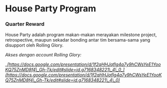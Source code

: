 # House Party Program

### Quarter Reward

House Party adalah program makan-makan merayakan milestone project, retrospective, maupun sekadar bonding antar tim bersama-sama yang disupport oleh Rolling Glory.

_Akses dengan account Rolling Glory:_

__[_https://docs.google.com/presentation/d/1f2qHHJaflg4a7y9hCWsYeE1YooKQ75ZnMD8f4\_Gh-Tk/edit#slide=id.g7168348221\_4\_0_](https://docs.google.com/presentation/d/1f2qHHJaflg4a7y9hCWsYeE1YooKQ75ZnMD8f4\_Gh-Tk/edit#slide=id.g7168348221\_4\_0)__

